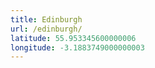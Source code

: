 ```yaml
---
title: Edinburgh
url: /edinburgh/
latitude: 55.953345600000006
longitude: -3.1883749000000003
---
```

